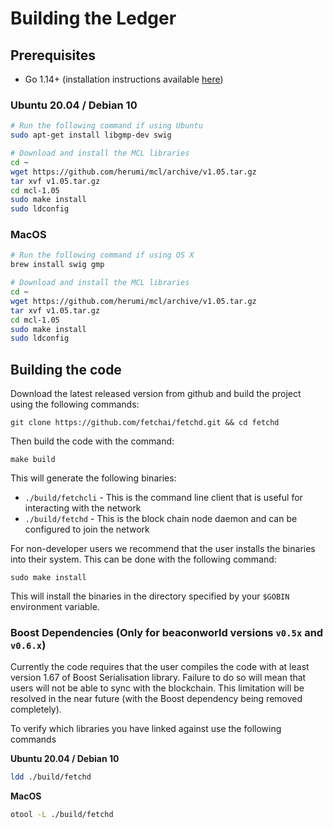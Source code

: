 # Building the Ledger

## Prerequisites

- Go 1.14+ (installation instructions available [here](https://golang.org/dl/))

### Ubuntu 20.04 / Debian 10

```bash
# Run the following command if using Ubuntu
sudo apt-get install libgmp-dev swig

# Download and install the MCL libraries
cd ~
wget https://github.com/herumi/mcl/archive/v1.05.tar.gz
tar xvf v1.05.tar.gz
cd mcl-1.05
sudo make install
sudo ldconfig
```

### MacOS

```bash
# Run the following command if using OS X
brew install swig gmp

# Download and install the MCL libraries
cd ~
wget https://github.com/herumi/mcl/archive/v1.05.tar.gz
tar xvf v1.05.tar.gz
cd mcl-1.05
sudo make install
sudo ldconfig
```

## Building the code

Download the latest released version from github and build the project using the following commands:

    git clone https://github.com/fetchai/fetchd.git && cd fetchd

Then build the code with the command:

    make build

This will generate the following binaries:

- `./build/fetchcli` - This is the command line client that is useful for interacting with the network
- `./build/fetchd` - This is the block chain node daemon and can be configured to join the network

For non-developer users we recommend that the user installs the binaries into their system. This can be done with the following command:

    sudo make install

This will install the binaries in the directory specified by your `$GOBIN` environment variable.

### Boost Dependencies (Only for beaconworld versions `v0.5x` and `v0.6.x`)

Currently the code requires that the user compiles the code with at least version 1.67 of Boost Serialisation library. Failure to do so will mean that users will not be able to sync with the blockchain. This limitation will be resolved in the near future (with the Boost dependency being removed completely).

To verify which libraries you have linked against use the following commands

**Ubuntu 20.04 / Debian 10**

```bash
ldd ./build/fetchd
```

**MacOS**

```bash
otool -L ./build/fetchd
```
